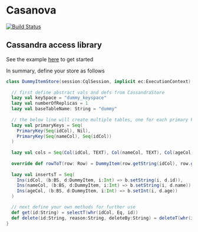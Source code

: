 # Casanova
[![Build Status](https://travis-ci.org/scalahub/Casanova.svg?branch=master)](https://travis-ci.org/scalahub/Casanova)

## Cassandra access library

See the example [here](https://github.com/scalahub/Casanova/blob/d950b1e66179497cd6e8276116d7b0cc52952434/src/test/scala/org/sh/casanova/cassandra/CassandraStoreSpec.scala#L26:L47 "here") to get started

In summary, define your store as follows

```scala
class DummyItemStore(session:CqlSession, implicit ec:ExecutionContext) extends CassandraStore[DummyItem](session) {
    
  // first define abstract vals and defs from CassandraStore
  lazy val keySpace = "dummy_keyspace"
  lazy val numberOfReplicas = 1
  lazy val baseTableName: String = "dummy"
  
  // the below line will create multiple tables, one for each primary key
  lazy val primaryKeys = Seq( 
    PrimaryKey(Seq(idCol), Nil),
    PrimaryKey(Seq(nameCol), Seq(idCol))
  ) 
  
  lazy val cols = Seq(Col(idCol, TEXT), Col(nameCol, TEXT), Col(ageCol, INT))
  
  override def rowToT(row: Row) = DummyItem(row.getString(idCol), row.getString(nameCol), row.getInt(ageCol))
  
  lazy val insertsT = Seq(
    Ins(idCol, (b:BS, d:DummyItem, i:Int) => b.setString(i, d.id)),
    Ins(nameCol, (b:BS, d:DummyItem, i:Int) => b.setString(i, d.name)),
    Ins(ageCol, (b:BS, d:DummyItem, i:Int) => b.setInt(i, d.age))
  )

  // next define your own methods for further use
  def get(id:String) = selectT(whr(idCol, Eq, id))
  def delete(id:String, reason:String, deleteBy:String) = deleteT(whr(idCol, Eq, id))(reason, deleteBy)
}
```
